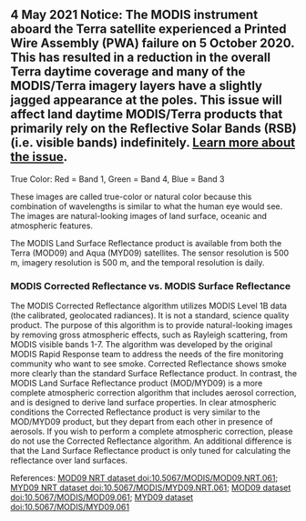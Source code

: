 **4 May 2021 Notice**: The MODIS instrument aboard the Terra satellite experienced a Printed Wire Assembly (PWA) failure on 5 October 2020. This has resulted in a reduction in the overall Terra daytime coverage and many of the MODIS/Terra imagery layers have a slightly jagged appearance at the poles. This issue will affect land daytime MODIS/Terra products that primarily rely on the Reflective Solar Bands (RSB) (i.e. visible bands) indefinitely. [Learn more about the issue](https://landweb.modaps.eosdis.nasa.gov/cgi-bin/QA_WWW/displayCase.cgi?esdt=MOD&caseNum=PM_MOD_20280&caseLocation=cases_data&type=C6).
---

True Color: Red = Band 1, Green = Band 4, Blue = Band 3

These images are called true-color or natural color because this combination of wavelengths is similar to what the human eye would see. The images are natural-looking images of land surface, oceanic and atmospheric features.

The MODIS Land Surface Reflectance product is available from both the Terra (MOD09) and Aqua (MYD09) satellites. The sensor resolution is 500 m, imagery resolution is 500 m, and the temporal resolution is daily.

### MODIS Corrected Reflectance vs. MODIS Surface Reflectance

The MODIS Corrected Reflectance algorithm utilizes MODIS Level 1B data (the calibrated, geolocated radiances). It is not a standard, science quality product. The purpose of this algorithm is to provide natural-looking images by removing gross atmospheric effects, such as Rayleigh scattering, from MODIS visible bands 1-7. The algorithm was developed by the original MODIS Rapid Response team to address the needs of the fire monitoring community who want to see smoke. Corrected Reflectance shows smoke more clearly than the standard Surface Reflectance product. In contrast, the MODIS Land Surface Reflectance product (MOD/MYD09) is a more complete atmospheric correction algorithm that includes aerosol correction, and is designed to derive land surface properties. In clear atmospheric conditions the Corrected Reflectance product is very similar to the MOD/MYD09 product, but they depart from each other in presence of aerosols. If you wish to perform a complete atmospheric correction, please do not use the Corrected Reflectance algorithm. An additional difference is that the Land Surface Reflectance product is only tuned for calculating the reflectance over land surfaces.

References: [MOD09 NRT dataset doi:10.5067/MODIS/MOD09.NRT.061](http://doi.org/10.5067/MODIS/MOD09.NRT.061); [MYD09 NRT dataset doi:10.5067/MODIS/MYD09.NRT.061](http://doi.org/10.5067/MODIS/MYD09.NRT.061); [MOD09 dataset doi:10.5067/MODIS/MOD09.061](https://doi.org/10.5067/MODIS/MOD09.061); [MYD09 dataset doi:10.5067/MODIS/MYD09.061](https://doi.org/10.5067/MODIS/MYD09.061)


